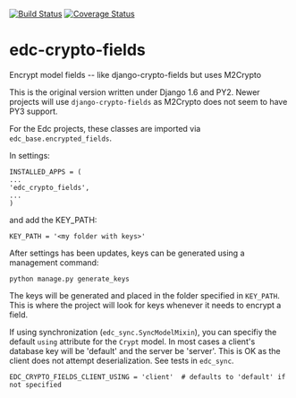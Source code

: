 [![Build Status](https://travis-ci.org/botswana-harvard/edc-crypto-fields.svg?branch=develop)](https://travis-ci.org/botswana-harvard/edc-crypto-fields) [![Coverage Status](https://coveralls.io/repos/botswana-harvard/edc-crypto-fields/badge.svg?branch=develop&service=github)](https://coveralls.io/github/botswana-harvard/edc-crypto-fields?branch=develop)

# edc-crypto-fields
Encrypt model fields -- like django-crypto-fields but uses M2Crypto

This is the original version written under Django 1.6 and PY2. Newer projects will use `django-crypto-fields` as M2Crypto does not seem to have PY3 support.

For the Edc projects, these classes are imported via `edc_base.encrypted_fields`.

In settings:

    INSTALLED_APPS = (
    ...
    'edc_crypto_fields',
    ...
    )
    
and add the KEY_PATH:

    KEY_PATH = '<my folder with keys>'
    
After settings has been updates, keys can be generated using a management command:

    python manage.py generate_keys
    
The keys will be generated and placed in the folder specified in `KEY_PATH`. This is where the project will look for keys whenever it needs to encrypt a field.


If using synchronization (`edc_sync.SyncModelMixin`), you can specifiy the default `using` attribute for the `Crypt` model. In most cases a client's database key will be 'default' and the server be 'server'. This is OK as the client does not attempt deserialization. See tests in `edc_sync`.

    EDC_CRYPTO_FIELDS_CLIENT_USING = 'client'  # defaults to 'default' if not specified
